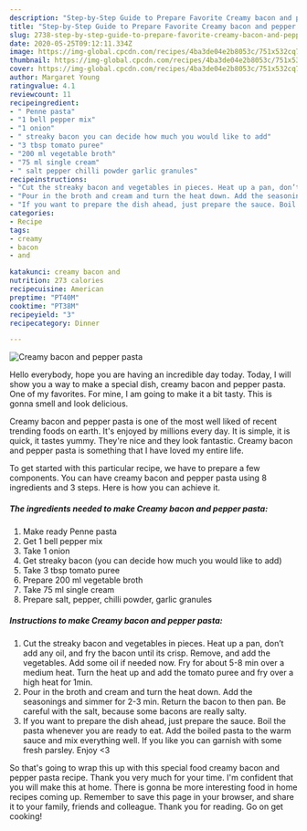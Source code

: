 ```yaml
---
description: "Step-by-Step Guide to Prepare Favorite Creamy bacon and pepper pasta"
title: "Step-by-Step Guide to Prepare Favorite Creamy bacon and pepper pasta"
slug: 2738-step-by-step-guide-to-prepare-favorite-creamy-bacon-and-pepper-pasta
date: 2020-05-25T09:12:11.334Z
image: https://img-global.cpcdn.com/recipes/4ba3de04e2b8053c/751x532cq70/creamy-bacon-and-pepper-pasta-recipe-main-photo.jpg
thumbnail: https://img-global.cpcdn.com/recipes/4ba3de04e2b8053c/751x532cq70/creamy-bacon-and-pepper-pasta-recipe-main-photo.jpg
cover: https://img-global.cpcdn.com/recipes/4ba3de04e2b8053c/751x532cq70/creamy-bacon-and-pepper-pasta-recipe-main-photo.jpg
author: Margaret Young
ratingvalue: 4.1
reviewcount: 11
recipeingredient:
- " Penne pasta"
- "1 bell pepper mix"
- "1 onion"
- " streaky bacon you can decide how much you would like to add"
- "3 tbsp tomato puree"
- "200 ml vegetable broth"
- "75 ml single cream"
- " salt pepper chilli powder garlic granules"
recipeinstructions:
- "Cut the streaky bacon and vegetables in pieces. Heat up a pan, don’t add any oil, and fry the bacon until its crisp. Remove, and add the vegetables. Add some oil if needed now. Fry for about 5-8 min over a medium heat. Turn the heat up and add the tomato puree and fry over a high heat for 1min."
- "Pour in the broth and cream and turn the heat down. Add the seasonings and simmer for 2-3 min. Return the bacon to then pan. Be careful with the salt, because some bacons are really salty."
- "If you want to prepare the dish ahead, just prepare the sauce. Boil the pasta whenever you are ready to eat. Add the boiled pasta to the warm sauce and mix everything well. If you like you can garnish with some fresh parsley. Enjoy &lt;3"
categories:
- Recipe
tags:
- creamy
- bacon
- and

katakunci: creamy bacon and 
nutrition: 273 calories
recipecuisine: American
preptime: "PT40M"
cooktime: "PT38M"
recipeyield: "3"
recipecategory: Dinner

---
```



![Creamy bacon and pepper pasta](https://img-global.cpcdn.com/recipes/4ba3de04e2b8053c/751x532cq70/creamy-bacon-and-pepper-pasta-recipe-main-photo.jpg)

Hello everybody, hope you are having an incredible day today. Today, I will show you a way to make a special dish, creamy bacon and pepper pasta. One of my favorites. For mine, I am going to make it a bit tasty. This is gonna smell and look delicious.



Creamy bacon and pepper pasta is one of the most well liked of recent trending foods on earth. It's enjoyed by millions every day. It is simple, it is quick, it tastes yummy. They're nice and they look fantastic. Creamy bacon and pepper pasta is something that I have loved my entire life.


To get started with this particular recipe, we have to prepare a few components. You can have creamy bacon and pepper pasta using 8 ingredients and 3 steps. Here is how you can achieve it.

<!--inarticleads1-->

##### The ingredients needed to make Creamy bacon and pepper pasta:

1. Make ready  Penne pasta
1. Get 1 bell pepper mix
1. Take 1 onion
1. Get  streaky bacon (you can decide how much you would like to add)
1. Take 3 tbsp tomato puree
1. Prepare 200 ml vegetable broth
1. Take 75 ml single cream
1. Prepare  salt, pepper, chilli powder, garlic granules




<!--inarticleads2-->

##### Instructions to make Creamy bacon and pepper pasta:

1. Cut the streaky bacon and vegetables in pieces. Heat up a pan, don’t add any oil, and fry the bacon until its crisp. Remove, and add the vegetables. Add some oil if needed now. Fry for about 5-8 min over a medium heat. Turn the heat up and add the tomato puree and fry over a high heat for 1min.
1. Pour in the broth and cream and turn the heat down. Add the seasonings and simmer for 2-3 min. Return the bacon to then pan. Be careful with the salt, because some bacons are really salty.
1. If you want to prepare the dish ahead, just prepare the sauce. Boil the pasta whenever you are ready to eat. Add the boiled pasta to the warm sauce and mix everything well. If you like you can garnish with some fresh parsley. Enjoy &lt;3




So that's going to wrap this up with this special food creamy bacon and pepper pasta recipe. Thank you very much for your time. I'm confident that you will make this at home. There is gonna be more interesting food in home recipes coming up. Remember to save this page in your browser, and share it to your family, friends and colleague. Thank you for reading. Go on get cooking!
